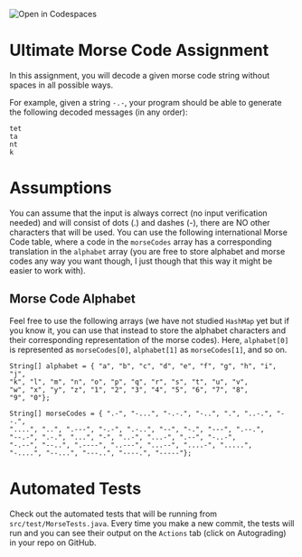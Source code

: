 ![Open in Codespaces](https://classroom.github.com/assets/open-in-codespaces-abfff4d4e15f9e1bd8274d9a39a0befe03a0632bb0f153d0ec72ff541cedbe34.svg)
# Ultimate Morse Code Assignment

In this assignment, you will decode a given morse code string without spaces in all possible ways.

For example, given a string `-.-`, your program should be able to generate the following decoded messages (in any order):
```
tet
ta
nt
k
```

# Assumptions

You can assume that the input is always correct (no input verification needed) and will consist of dots (.) and dashes (-), there are NO other characters that will be used. You can use the following international Morse Code table, where a code in the `morseCodes` array has a corresponding translation in the `alphabet` array (you are free to store alphabet and morse codes any way you want though, I just though that this way it might be easier to work with).

## Morse Code Alphabet

Feel free to use the following arrays (we have not studied `HashMap` yet but if you know it, you can use that instead to store the alphabet characters and their corresponding representation of the morse codes). Here, `alphabet[0]` is represented as `morseCodes[0]`, `alphabet[1]` as `morseCodes[1]`, and so on.

```
String[] alphabet = { "a", "b", "c", "d", "e", "f", "g", "h", "i", "j",
"k", "l", "m", "n", "o", "p", "q", "r", "s", "t", "u", "v",
"w", "x", "y", "z", "1", "2", "3", "4", "5", "6", "7", "8",
"9", "0"};

String[] morseCodes = { ".-", "-...", "-.-.", "-..", ".", "..-.", "--.",
"....", "..", ".---", "-.-", ".-..", "--", "-.", "---", ".--.",
"--.-", ".-.", "...", "-", "..-", "...-", ".--", "-..-",
"-.--", "--..", ".----", "..---", "...--", "....-", ".....",
"-....", "--...", "---..", "----.", "-----"};
```
# Automated Tests

Check out the automated tests that will be running from `src/test/MorseTests.java`. Every time you make a new commit, the tests will run and you can see their output on the `Actions` tab (click on Autograding) in your repo on GitHub.
